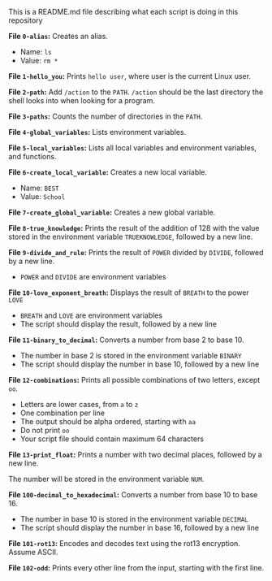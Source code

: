 This is a README.md file describing what each script is doing in this repository

**File `0-alias`:** Creates an alias.
-   Name:  `ls`
-   Value:  `rm *`

**File `1-hello_you`:** Prints `hello user`, where user is the current Linux user.  

**File `2-path`:** Add `/action` to the `PATH`. `/action` should be the last directory the shell looks into when looking for a program.  

**File `3-paths`:** Counts the number of directories in the `PATH`.  

**File `4-global_variables`:** Lists environment variables.  

**File `5-local_variables`:** Lists all local variables and environment variables, and functions.  

**File `6-create_local_variable`:** Creates a new local variable.
-   Name:  `BEST`
-   Value:  `School`


**File `7-create_global_variable`:** Creates a new global variable.  

**File `8-true_knowledge`:** Prints the result of the addition of 128 with the value stored in the environment variable `TRUEKNOWLEDGE`, followed by a new line.  

**File `9-divide_and_rule`:** Prints the result of  `POWER`  divided by  `DIVIDE`, followed by a new line.

-   `POWER`  and  `DIVIDE`  are environment variables

**File `10-love_exponent_breath`:** Displays the result of  `BREATH`  to the power  `LOVE`

-   `BREATH`  and  `LOVE`  are environment variables
-   The script should display the result, followed by a new line

**File `11-binary_to_decimal`:** Converts a number from base 2 to base 10.

-   The number in base 2 is stored in the environment variable  `BINARY`
-   The script should display the number in base 10, followed by a new line

**File `12-combinations`:** Prints all possible combinations of two letters, except  `oo`.

-   Letters are lower cases, from  `a`  to  `z`
-   One combination per line
-   The output should be alpha ordered, starting with  `aa`
-   Do not print  `oo`
-   Your script file should contain maximum 64 characters

**File `13-print_float`:** Prints a number with two decimal places, followed by a new line.

The number will be stored in the environment variable  `NUM`.  

**File `100-decimal_to_hexadecimal`:** Converts a number from base 10 to base 16.

-   The number in base 10 is stored in the environment variable  `DECIMAL`
-   The script should display the number in base 16, followed by a new line

**File `101-rot13`:** Encodes and decodes text using the rot13 encryption. Assume ASCII.  

**File `102-odd`:** Prints every other line from the input, starting with the first line.
